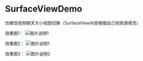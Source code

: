 # SurfaceViewDemo
仿微信视频聊天大小视图切换（SurfaceView内容根据自己视频源填充）

效果图1：
![图片说明1](https://upload-images.jianshu.io/upload_images/7717043-cbae17a18b1ac221.png?imageMogr2/auto-orient/strip%7CimageView2/2/w/1240)

效果图2：
![图片说明1](https://upload-images.jianshu.io/upload_images/7717043-e9f2ccd2c8cc67e1.png?imageMogr2/auto-orient/strip%7CimageView2/2/w/1240)

效果图3：
![图片说明2](https://upload-images.jianshu.io/upload_images/7717043-ce079e893142cb73.png?imageMogr2/auto-orient/strip%7CimageView2/2/w/1240)

